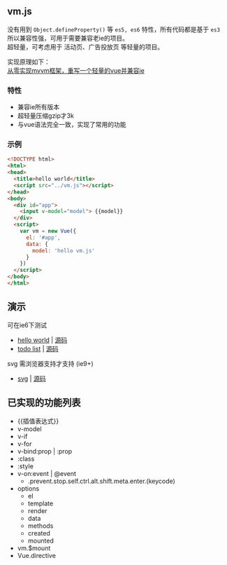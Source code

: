 ## vm.js

没有用到 `Object.defineProperty()` 等 `es5, es6` 特性，所有代码都是基于 `es3` 所以兼容性强，可用于需要兼容老ie的项目。  
超轻量，可考虑用于 活动页、广告投放页 等轻量的项目。

实现原理如下：  
[从零实现mvvm框架，重写一个轻量的vue并兼容ie](https://github.com/wusfen/vm/wiki)

### 特性
* 兼容ie所有版本
* 超轻量压缩gzip才3k
* 与vue语法完全一致，实现了常用的功能

### 示例
```html
<!DOCTYPE html>
<html>
<head>
  <title>hello world</title>
  <script src="../vm.js"></script>
</head>
<body>
  <div id="app">
    <input v-model="model"> {{model}}
  </div>
  <script>
    var vm = new Vue({
      el: '#app',
      data: {
        model: 'hello vm.js'
      }
    })
  </script>
</body>
</html>
```


## 演示

可在ie6下测试

* [hello world](https://wusfen.github.io/vm/examples/helloWorld.html) | [源码](examples/helloWorld.html)
* [todo list](https://wusfen.github.io/vm/examples/todoList.html) | [源码](examples/todoList.html)

svg 需浏览器支持才支持 (ie9+)
* [svg](https://wusfen.github.io/vm/examples/svg.html) | [源码](examples/svg.html)

## 已实现的功能列表

* {{插值表达式}}
* v-model
* v-if
* v-for
* v-bind:prop | :prop
* :class
* :style
* v-on:event | @event
  * .prevent.stop.self.ctrl.alt.shift.meta.enter.(keycode)
* options
  * el
  * template
  * render
  * data
  * methods
  * created
  * mounted
* vm.$mount
* Vue.directive
